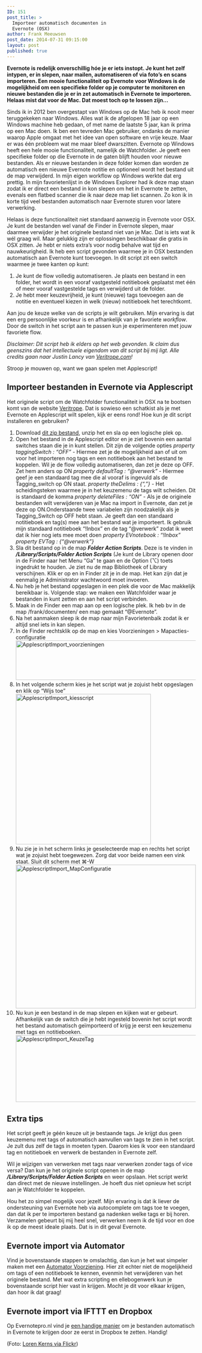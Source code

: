 ```yaml
---
ID: 151
post_title: >
  Importeer automatisch documenten in
  Evernote (OSX)
author: Frank Meeuwsen
post_date: 2014-07-31 09:15:00
layout: post
published: true
---
```

<strong>Evernote is redelijk onverschillig hóe je er iets instopt. Je kunt het zelf intypen, er in slepen, naar mailen, automatiseren of via foto’s en scans importeren. Een mooie functionaliteit op Evernote voor Windows is de mogelijkheid om een specifieke folder op je computer te monitoren en nieuwe bestanden die je er in zet automatisch in Evernote te importeren. Helaas mist dat voor de Mac. Dat moest toch op te lossen zijn…</strong>

<!--more-->

Sinds ik in 2012 ben overgestapt van Windows op de Mac heb ik nooit meer teruggekeken naar Windows. Alles wat ik de afgelopen 18 jaar op een Windows machine heb gedaan, of met name de laatste 5 jaar, kan ik prima op een Mac doen. Ik ben een tevreden Mac gebruiker, ondanks de manier waarop Apple omgaat met het idee van open software en vrije keuze.
Maar er was één probleem wat me maar bleef dwarszitten. Evernote op Windows heeft een hele mooie functionaliteit, namelijk de Watchfolder. Je geeft een specifieke folder op die Evernote in de gaten blijft houden voor nieuwe bestanden. Als er nieuwe bestanden in deze folder komen dan worden ze automatisch een nieuwe Evernote notitie en optioneel wordt het bestand uit de map verwijderd. In mijn eigen workflow op Windows werkte dat erg prettig. In mijn favorietenlijst in de Windows Explorer had ik deze map staan zodat ik er direct een bestand in kon slepen om het in Evernote te zetten, evenals een flatbed scanner die ik naar deze map liet scannen. Zo kon ik in korte tijd veel bestanden automatisch naar Evernote sturen voor latere verwerking.

Helaas is deze functionaliteit niet standaard aanwezig in Evernote voor OSX. Je kunt de bestanden wel vanaf de Finder in Evernote slepen, maar daarmee verwijder je het originele bestand niet van je Mac. Dat is iets wat ik wél graag wil. Maar gelukkig zijn er oplossingen beschikbaar die gratis in OSX zitten. Je hebt er niets extra’s voor nodig behalve wat tijd en nauwkeurigheid. Ik heb een script gevonden waarmee je in OSX bestanden automatisch aan Evernote kunt toevoegen. In dit script zit een switch waarmee je twee kanten op kunt:
<ol>
	<li>Je kunt de flow volledig automatiseren. Je plaats een bestand in een folder, het wordt in een vooraf vastgesteld notitieboek geplaatst met één of meer vooraf vastgestelde tags en verwijderd uit de folder.</li>
	<li>Je hebt meer keuzevrijheid, je kunt (nieuwe) tags toevoegen aan de notitie en eventueel kiezen in welk (nieuw) notitieboek het terechtkomt.</li>
</ol>
Aan jou de keuze welke van de scripts je wilt gebruiken. Mijn ervaring is dat een erg persoonlijke voorkeur is en afhankelijk van je favoriete <em>workflow</em>. Door de switch in het script aan te passen kun je experimenteren met jouw favoriete flow.

<em>Disclaimer: Dit script heb ik elders op het web gevonden. Ik claim dus geenszins dat het intellectuele eigendom van dit script bij mij ligt. Alle credits gaan naar Justin Lancy van <a href="http://veritrope.com/">Veritrope.com</a>!</em>

Stroop je mouwen op, want we gaan spelen met Applescript!
<h2 id="importeerbestandeninevernoteviaapplescript">Importeer bestanden in Evernote via Applescript</h2>
Het originele script om de Watchfolder functionaliteit in OSX na te bootsen komt van de website <a href="http://veritrope.com/tech/evernote-desktop-folder/">Veritrope</a>. Dat is sowieso een schatkist als je met Evernote en Applescript wilt spelen, kijk er eens rond! Hoe kun je dit script installeren en gebruiken?
<ol>
	<li>Download <a href="http://allesonthouden.nl/wp-content/uploads/2014/07/Evernote_Folder_Action_Files.zip">dit zip bestand</a>, unzip het en sla op een logische plek op.</li>
	<li>Open het bestand in de Applescript editor en je ziet bovenin een aantal switches staan die je in kunt stellen. Dit zijn de volgende opties
<em>property taggingSwitch : “OFF”</em> - Hiermee zet je de mogelijkheid aan of uit om voor het importeren nog tags en een notitieboek aan het bestand te koppelen. Wil je de flow volledig automatiseren, dan zet je deze op OFF. Zet hem anders op ON
<em>property defaultTag : “@verwerk”</em> - Hiermee geef je een standaard tag mee die al vooraf is ingevuld als de Tagging_switch op ON staat.
<em>property theDelims : {“,”}</em> - Het scheidingsteken waarmee je in het keuzemenu de tags wilt scheiden. Dit is standaard de komma
<em>property deleteFiles : “ON”</em> - Als je de originele bestanden wilt verwijderen van je Mac na import in Evernote, dan zet je deze op ON.Onderstaande twee variabelen zijn noodzakelijk als je Tagging_Switch op OFF hebt staan. Je geeft dan een standaard notitieboek en tag(s) mee aan het bestand wat je importeert. Ik gebruik mijn standaard notitieboek “!Inbox” en de tag “@verwerk” zodat ik weet dat ik hier nog iets mee moet doen
<em>property EVnotebook : “!Inbox”
</em><em>property EVTag : {“@verwerk”}</em></li>
	<li>Sla dit bestand op in de map <strong><em>Folder Action Scripts</em></strong>. Deze is te vinden in <strong><em>/Library/Scripts/Folder Action Scripts</em></strong> (Je kunt de Library openen door in de Finder naar het Menu “Ga” te gaan en de Option (⌥) toets ingedrukt te houden. Je ziet nu de map Bibliotheek of Library verschijnen. Klik er op en in Finder zit je in de map. Het kan zijn dat je eenmalig je Administrator wachtwoord moet invoeren.</li>
	<li>Nu heb je het bestand opgeslagen in een plek die voor de Mac makkelijk bereikbaar is. Volgende stap: we maken een Watchfolder waar je bestanden in kunt zetten en aan het script verbinden.</li>
	<li>Maak in de Finder een map aan op een logische plek. Ik heb bv in de map /frank/documenten/ een map gemaakt “@Evernote”.</li>
	<li>Na het aanmaken sleep ik de map naar mijn Favorietenbalk zodat ik er altijd snel iets in kan slepen.</li>
	<li>In de Finder rechtsklik op de map en kies Voorzieningen &gt; Mapacties-configuratie<img class="aligncenter size-full wp-image-368" src="http://allesonthouden.nl/wp-content/uploads/2014/07/ApplescriptImport_voorzieningen.jpg" alt="ApplescriptImport_voorzieningen" width="573" height="105" /></li>
	<li>In het volgende scherm kies je het script wat je zojuist hebt opgeslagen en klik op “Wijs toe”<img class="aligncenter size-full wp-image-367" src="http://allesonthouden.nl/wp-content/uploads/2014/07/ApplescriptImport_kiesscript.jpg" alt="ApplescriptImport_kiesscript" width="360" height="400" /></li>
	<li>Nu zie je in het scherm links je geselecteerde map en rechts het script wat je zojuist hebt toegewezen. Zorg dat voor beide namen een vink staat. Sluit dit scherm met ⌘-W<img class="aligncenter size-full wp-image-364" src="http://allesonthouden.nl/wp-content/uploads/2014/07/ApplescriptImport_MapConfiguratie.jpg" alt="ApplescriptImport_MapConfiguratie" width="480" height="382" /></li>
	<li>Nu kun je een bestand in de map slepen en kijken wat er gebeurt. Afhankelijk van de switch die je hebt ingesteld bovenin het script wordt het bestand automatisch geïmporteerd of krijg je eerst een keuzemenu met tags en notitieboeken.<img class="aligncenter size-full wp-image-366" src="http://allesonthouden.nl/wp-content/uploads/2014/07/ApplescriptImport_KeuzeTag.jpg" alt="ApplescriptImport_KeuzeTag" width="615" height="178" /></li>
</ol>
<h2 id="extratips">Extra tips</h2>
Het script geeft je géén keuze uit je bestaande tags. Je krijgt dus geen keuzemenu met tags of automatisch aanvullen van tags te zien in het script. Je zult dus zelf de tags in moeten typen. Daarom kies ik voor een standaard tag en notitieboek en verwerk de bestanden in Evernote zelf.

Wil je wijzigen van verwerken met tags naar verwerken zonder tags of vice versa? Dan kun je het originele script openen in de map <strong><em>/Library/Scripts/Folder Action Scripts</em></strong> en weer opslaan. Het script werkt dan direct met de nieuwe instellingen. Je hoeft dus niet opnieuw het script aan je Watchfolder te koppelen.

Hou het zo simpel mogelijk voor jezelf. Mijn ervaring is dat ik liever de ondersteuning van Evernote heb via autocomplete om tags toe te voegen, dan dat ik per te importeren bestand ga nadenken welke tags er bij horen. Verzamelen gebeurt bij mij heel snel, verwerken neem ik de tijd voor en doe ik op de meest ideale plaats. Dat is in dit geval Evernote.
<h2 id="evernoteimportviaautomator">Evernote import via Automator</h2>
Vind je bovenstaande stappen te omslachtig, dan kun je het wat simpeler maken met een <a href="http://nineboxes.net/2009/09/using-mac-os-x-services-to-import-files-into-evernote/">Automator Voorziening</a>. Hier zit echter niet de mogelijkheid om tags of een notitieboek te kennen, evenmin het verwijderen van het originele bestand. Met wat extra scripting en ellebogenwerk kun je bovenstaande script hier vast in krijgen. Mocht je dit voor elkaar krijgen, dan hoor ik dat graag!
<h2>Evernote import via IFTTT en Dropbox</h2>
Op Evernotepro.nl vind je <a href="http://www.evernotepro.nl/2014/09/import-mappen-voor-de-mac/">een handige manier</a> om je bestanden automatisch in Evernote te krijgen door ze eerst in Dropbox te zetten. Handig!

(Foto: <a href="https://www.flickr.com/photos/lorenkerns/9618877636/in/photolist-5T9VRB-4hCs7F-545f2X-9TdxYo-Hqtp1-8ghssu-wz8aM-fgXPpD-7vqZJG-8cxhmn-2R97kJ-4oFqyU-fgXPyg-Ehcf-iSBg3-fDZgcS-3vWSv-6zQju-3EV35j-ruw73-fgXPHe-fgXPCH-naEdnG-jbDX2-8rmyoZ-j8juf-nAPfgP-4wpGFf-3gwa-6YnSX2-35fHr-6vCqjd-4yaASg-4LSFmf-6zQjt-6UBifF-5Wjjhs-5M1kD8-5f11nK-kS8azR-foLooV-kS88og-kS8TTM-7JUacL-2mkc9-mmmuQ-2PzNbc-5KcYps-aUsVW-w5WHZ/">Loren Kerns via Flickr</a>)
